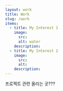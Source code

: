 ```yaml
---
layout: work
title: Work
slug: /work
items:
  - title: My Interest 1
    image:
      src: 
      alt: water
    description: 
  - title: My Interest 2
    image:
      src: 
      alt: 
    description: 
---
```


프로젝트 관련 올리는 곳???

<br />
<br />

